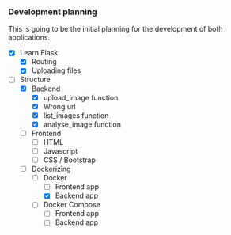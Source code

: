 ### Development planning
This is going to be the initial planning for the development of both applications.

- [X] Learn Flask
  - [x] Routing
  - [X] Uploading files
- [ ] Structure
  - [X] Backend
    - [X] upload_image function
    - [X] Wrong url
    - [X] list_images function
    - [X] analyse_image function
  - [ ] Frontend
    - [ ] HTML 
    - [ ] Javascript
    - [ ] CSS / Bootstrap
  - [ ] Dockerizing
    - [ ] Docker
      - [ ] Frontend app
      - [X] Backend app
    - [ ] Docker Compose
      - [ ] Frontend app
      - [ ] Backend app